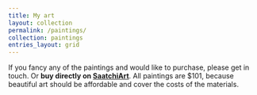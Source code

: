 ```yaml
---
title: My art
layout: collection
permalink: /paintings/
collection: paintings
entries_layout: grid
---
```


If you fancy any of the paintings and would like to purchase, please get in touch. Or **buy directly on [SaatchiArt](https://www.saatchiart.com/danieladuca)**. All paintings are $101, because beautiful art should be affordable and cover the costs of the materials.

